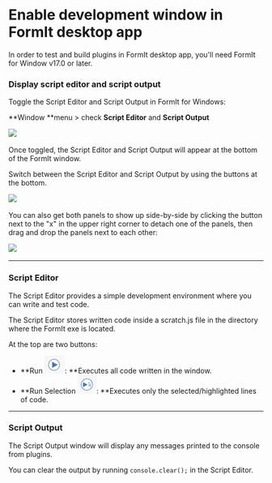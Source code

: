 # Enable development window in FormIt desktop app



In order to test and build plugins in FormIt desktop app, you'll need FormIt for Window v17.0 or later.



### **Display script editor and script output**

Toggle the Script Editor and Script Output in FormIt for Windows:

**Window **menu > check **Script Editor** and **Script Output**

![](https://formit3d.github.io/FormItExamplePlugins/docs/images/EnableDevelopmentWindows.PNG)

Once toggled, the Script Editor and Script Output will appear at the bottom of the FormIt window.

Switch between the Script Editor and Script Output by using the buttons at the bottom.

![](https://formit3d.github.io/FormItExamplePlugins/docs/images/ScriptEditorDefaultState.PNG)

You can also get both panels to show up side-by-side by clicking the button next to the "x" in the upper right corner to detach one of the panels, then drag and drop the panels next to each other:

![](https://formit3d.github.io/FormItExamplePlugins/docs/images/ScriptEditor+ScriptOutputConfiguration.gif)

****

### **Script Editor**

The Script Editor provides a simple development environment where you can write and test code.

The Script Editor stores written code inside a scratch.js file in the directory where the FormIt exe is located.

At the top are two buttons:

* **Run **![](<../../../.gitbook/assets/image (4).png>)**: **Executes all code written in the window.
* **Run Selection **![](<../../../.gitbook/assets/image (15).png>)**:  **Executes only the selected/highlighted lines of code.

****

### **Script Output**

The Script Output window will display any messages printed to the console from plugins.

You can clear the output by running `console.clear();` in the Script Editor.

